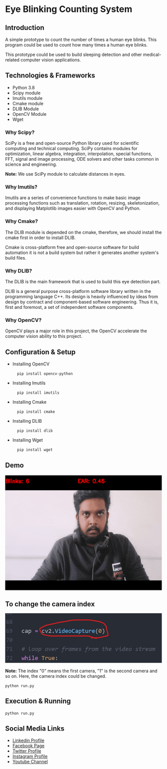 # Eye Blinking Counting System

## Introduction

A simple prototype to count the number of times a human eye blinks. This program could be used to count how many times a human eye blinks.

This prototype could be used to build sleeping detection and other medical-related computer vision applications.

## Technologies & Frameworks

- Python 3.8
- Scipy module
- Imutils module
- Cmake module
- DLIB Module
- OpenCV Module
- Wget

### Why Scipy?

SciPy is a free and open-source Python library used for scientific computing and technical computing. SciPy contains modules for optimization, linear algebra, integration, interpolation, special functions, FFT, signal and image processing, ODE solvers and other tasks common in science and engineering.

**Note:** We use SciPy module to calculate distances in eyes.

### Why Imutils?

Imutils are a series of convenience functions to make basic image processing functions such as translation, rotation, resizing, skeletonization, and displaying Matplotlib images easier with OpenCV and Python.

### Why Cmake?

The DLIB module is depended on the cmake, therefore, we should install the cmake first in order to install DLIB.

Cmake is cross-platform free and open-source software for build automation it is not a build system but rather it generates another system's build files.


### Why DLIB?

The DLIB is the main framework that is used to build this eye detection part.

DLIB is a general purpose cross-platform software library written in the programming language C++. Its design is heavily influenced by ideas from design by contract and component-based software engineering. Thus it is, first and foremost, a set of independent software components.


### Why OpenCV?

OpenCV plays a major role in this project, the OpenCV accelerate the computer vision ability to this project.

## Configuration & Setup

- Installing OpenCV
  ```
    pip install opencv-python
  ```

- Installing Imutils
  ```
    pip install imutils
  ```

- Installing Cmake
  ```
    pip install cmake
  ```

- Installing DLIB
  ```
    pip install dlib
  ```

- Installing Wget
  ```
    pip install wget
  ```


## Demo

![Demo](github-readme-content/demo.gif)


## To change the camera index

![Demo](github-readme-content/camera.jpg)


**Note:** The index "0" means the first camera, "1" is the second camera and so on. Here, the camera index could be changed.

```
python run.py
```


## Execution & Running

```
python run.py
```
Social Media Links
---

* [Linkedin Profile](https://www.linkedin.com/in/gunarakulangunaretnam/)
* [Facebook Page](https://www.facebook.com/gunarakulangunaretnam)
* [Twitter Profile](https://twitter.com/gunarakulan)
* [Instagram Profile](https://www.instagram.com/gunarakulangunaretnam/)
* [Youtube Channel](https://www.youtube.com/channel/UCMWkED5sabgVZSCKjZuRJXA)
